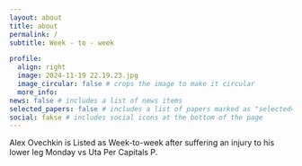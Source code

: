 ```yaml
---
layout: about
title: about
permalink: /
subtitle: Week - to - week

profile:
  align: right
  image: 2024-11-19 22.19.23.jpg
  image_circular: false # crops the image to make it circular
  more_info:
news: false # includes a list of news items
selected_papers: false # includes a list of papers marked as "selected={true}"
social: fakse # includes social icons at the bottom of the page
---
```


Alex Ovechkin is Listed as Week-to-week after suffering an injury to his lower leg Monday vs Uta Per Capitals P.
